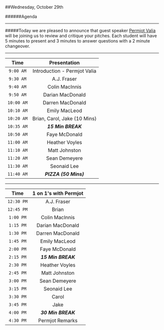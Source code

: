 ##Wednesday, October 29th

######Agenda

---

#####Today we are pleased to announce that guest speaker [Permjot Valia](https://twitter.com/permjotvalia) will be joining us to review and critique your pitches. Each student will have 5 minutes to present and 3 minutes to answer questions with a 2 minute changeover.

---

| Time          | Presentation                 |
|:-------------:|:----------------------------:|
| `9:00 AM`     | Introduction - Permjot Valia |
| `9:30 AM`     | A.J. Fraser                  |
| `9:40 AM`     | Colin MacInnis               |
| `9:50 AM`     | Darian MacDonald             |
| `10:00 AM`    | Darren MacDonald             |
| `10:10 AM`    | Emily MacLeod                |
| `10:20 AM`    | Brian, Carol, Jake (10 Mins) |
| `10:35 AM`    | ***15 Min BREAK***           |
| `10:50 AM`    | Faye McDonald                |
| `11:00 AM`    | Heather Voyles               |
| `11:10 AM`    | Matt Johnston                |
| `11:20 AM`    | Sean Demeyere                |
| `11:30 AM`    | Seonaid Lee                  |
| `11:40 AM`    | ***PIZZA (50 Mins)***        |

----

| Time          | 1 on 1's with Permjot |
|:-------------:|:---------------------:|
| `12:30 PM`    | A.J. Fraser           |
| `12:45 PM`    | Brian                 |
| `1:00 PM`     | Colin MacInnis        |
| `1:15 PM`     | Darian MacDonald      |
| `1:30 PM`     | Darren MacDonald      |
| `1:45 PM`     | Emily MacLeod         |
| `2:00 PM`     | Faye McDonald         |
| `2:15 PM`     | ***15 Min BREAK***    |
| `2:30 PM`     | Heather Voyles        |
| `2:45 PM`     | Matt Johnston         |
| `3:00 PM`     | Sean Demeyere         |
| `3:15 PM`     | Seonaid Lee           |
| `3:30 PM`     | Carol                 |
| `3:45 PM`     | Jake                  |
| `4:00 PM`     | ***30 Min BREAK***    |
| `4:30 PM`     | Permjot Remarks       |

